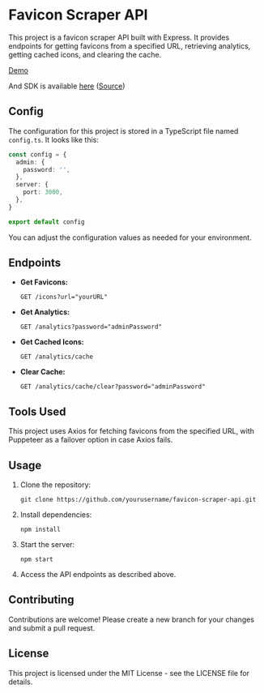 # Favicon Scraper API

This project is a favicon scraper API built with Express. It provides endpoints for getting favicons from a specified URL, retrieving analytics, getting cached icons, and clearing the cache.

[Demo](https://www.faviconscraper.mc.hzuccon.com/#/)

And SDK is available [here](https://www.npmjs.com/package/favicons-scraper) ([Source](https://github.com/harvmaster/sdk.favicons-scraper))

## Config

The configuration for this project is stored in a TypeScript file named `config.ts`. It looks like this:

```ts
const config = {
  admin: {
    password: '',
  },
  server: {
    port: 3000,
  },
}

export default config
```

You can adjust the configuration values as needed for your environment.

## Endpoints

- **Get Favicons:**  
  ```
  GET /icons?url="yourURL"
  ```

- **Get Analytics:**  
  ```
  GET /analytics?password="adminPassword"
  ```

- **Get Cached Icons:**  
  ```
  GET /analytics/cache
  ```

- **Clear Cache:**  
  ```
  GET /analytics/cache/clear?password="adminPassword"
  ```

## Tools Used

This project uses Axios for fetching favicons from the specified URL, with Puppeteer as a failover option in case Axios fails.

## Usage

1. Clone the repository:
   ```
   git clone https://github.com/yourusername/favicon-scraper-api.git
   ```

2. Install dependencies:
   ```
   npm install
   ```

3. Start the server:
   ```
   npm start
   ```

4. Access the API endpoints as described above.

## Contributing

Contributions are welcome! Please create a new branch for your changes and submit a pull request.

## License

This project is licensed under the MIT License - see the LICENSE file for details.